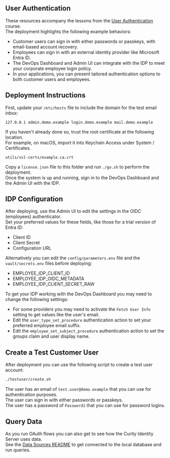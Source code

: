 
## User Authentication

These resources accompany the lessons from the [User Authentication](https://curity.io/training/user-authentication) course.\
The deployment highlights the following example behaviors:

- Customer users can sign in with either passwords or passkeys, with email-based account recovery.
- Employees can sign in with an external identity provider like Microsoft Entra ID.
- The DevOps Dashboard and Admin UI can integrate with the IDP to meet your corporate employee login policy.
- In your applications, you can present tailored authentication options to both customer users and employees.

## Deployment Instructions

First, update your `/etc/hosts` file to include the domain for the test email inbox:

```text
127.0.0.1 admin.demo.example login.demo.example mail.demo.example
```

If you haven't already done so, trust the root certificate at the following location.\
For example, on macOS, import it into Keychain Access under System / Certificates.

```text
utils/ssl-certs/example.ca.crt
```

Copy a `license.json` file to this folder and run `./go.sh` to perform the deployment.\
Once the system is up and running, sign in to the DevOps Dashboard and the Admin UI with the IDP.

## IDP Configuration

After deploying, use the Admin UI to edit the settings in the OIDC (employees) authenticator.\
Set your preferred values for these fields, like those for a trial version of Entra ID:

- Client ID
- Client Secret
- Configuration URL

Alternatively you can edit the `config/parameters.env` file and the `vault/secrets.env` files before deploying:

- EMPLOYEE_IDP_CLIENT_ID
- EMPLOYEE_IDP_OIDC_METADATA
- EMPLOYEE_IDP_CLIENT_SECRET_RAW

To get your IDP working with the DevOps Dashboard you may need to change the following settings:

- For some providers you may need to activate the `Fetch User Info` setting to get values like the user's email.
- Edit the `user_type_set_procedure` authentication action to set your preferred employee email suffix.
- Edit the `employee_set_subject_procedure` authentication action to set the groups claim and user display name.

## Create a Test Customer User

After deployment you can use the following script to create a test user account:

```bash
./testuser/create.sh
```

The user has an email of `test.user@demo.example` that you can use for authentication purposes.\
The user can sign in with either passwords or passkeys.\
The user has a password of `Password1` that you can use for password logins.

## Query Data

As you run OAuth flows you can also get to see how the Curity Identity Server uses data.\
See the [Data Sources README](../2-data-sources/README.md) to get connected to the local database and run queries.

